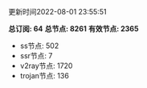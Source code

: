 更新时间2022-08-01 23:55:51

**总订阅: 64**
**总节点: 8261**
**有效节点: 2365**
- ss节点: 502
- ssr节点: 7
- v2ray节点: 1720
- trojan节点: 136
